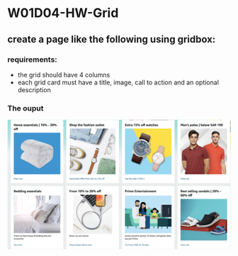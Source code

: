 # W01D04-HW-Grid
## create a page like the following using gridbox:
### requirements:
- the grid should have 4 columns
- each grid card must have a title, image, call to action and an optional description

### The ouput
![output](images/Output.png)
